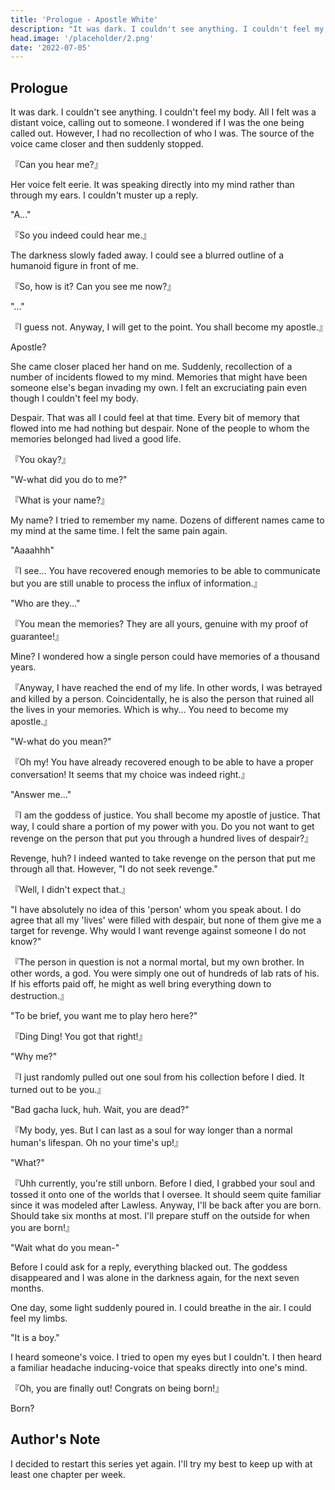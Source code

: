 ```yaml
---
title: 'Prologue - Apostle White'
description: "It was dark. I couldn't see anything. I couldn't feel my body. All I felt was a distant voice, calling out to someone. I wondered if I was the one being called out. However, I had no recollection of who I was. The source of the voice came closer and then suddenly stopped."
head.image: '/placeholder/2.png'
date: '2022-07-05'
---
```


## Prologue

It was dark. I couldn't see anything. I couldn't feel my body. All I felt was a distant voice, calling out to someone. I wondered if I was the one being called out. However, I had no recollection of who I was. The source of the voice came closer and then suddenly stopped. 

『Can you hear me?』

Her voice felt eerie. It was speaking directly into my mind rather than through my ears. I couldn't muster up a reply.

"A..."

『So you indeed could hear me.』

The darkness slowly faded away. I could see a blurred outline of a humanoid figure in front of me.

『So, how is it? Can you see me now?』

"..."

『I guess not. Anyway, I will get to the point. You shall become my apostle.』

Apostle? 

She came closer placed her hand on me. Suddenly, recollection of a number of incidents flowed to my mind. Memories that might have been someone else's began invading my own. I 
felt an excruciating pain even though I couldn't feel my body.

Despair. That was all I could feel at that time. Every bit of memory that flowed into me had nothing but despair. None of the people to whom the memories belonged had lived a 
good life.

『You okay?』

"W-what did you do to me?"

『What is your name?』

My name? I tried to remember my name. Dozens of different names came to my mind at the same time. I felt the same pain again.

"Aaaahhh"

『I see... You have recovered enough memories to be able to communicate but you are still unable to process the influx of information.』

"Who are they..."

『You mean the memories? They are all yours, genuine with my proof of guarantee!』

Mine? I wondered how a single person could have memories of a thousand years.

『Anyway, I have reached the end of my life. In other words, I was betrayed and killed by a person. Coincidentally, he is also the person that ruined all the lives in your 
memories. Which is why... You need to become my apostle.』

"W-what do you mean?"

『Oh my! You have already recovered enough to be able to have a proper conversation! It seems that my choice was indeed right.』

"Answer me..."

『I am the goddess of justice. You shall become my apostle of justice. That way, I could share a portion of my power with you. Do you not want to get revenge on the person that 
put you through a hundred lives of despair?』

Revenge, huh? I indeed wanted to take revenge on the person that put me through all that. However, "I do not seek revenge."

『Well, I didn't expect that.』

"I have absolutely no idea of this 'person' whom you speak about. I do agree that all my 'lives' were filled with despair, but none of them give me a target for revenge. Why 
would I want revenge against someone I do not know?"

『The person in question is not a normal mortal, but my own brother. In other words, a god. You were simply one out of hundreds of lab rats of his. If his efforts paid off, he 
might as well bring everything down to destruction.』

"To be brief, you want me to play hero here?"

『Ding Ding! You got that right!』

"Why me?"

『I just randomly pulled out one soul from his collection before I died. It turned out to be you.』

"Bad gacha luck, huh. Wait, you are dead?"

『My body, yes. But I can last as a soul for way longer than a normal human's lifespan. Oh no your time's up!』

"What?"

『Uhh currently, you're still unborn. Before I died, I grabbed your soul and tossed it onto one of the worlds that I oversee. It should seem quite familiar since it was modeled 
after Lawless. Anyway, I'll be back after you are born. Should take six months at most. I'll prepare stuff on the outside for when you are born!』

"Wait what do you mean-"

Before I could ask for a reply, everything blacked out. The goddess disappeared and I was alone in the darkness again, for the next seven months.

One day, some light suddenly poured in. I could breathe in the air. I could feel my limbs. 

"It is a boy."

I heard someone's voice. I tried to open my eyes but I couldn't. I then heard a familiar headache inducing-voice that speaks directly into one's mind.

『Oh, you are finally out! Congrats on being born!』

Born?

## Author's Note
I decided to restart this series yet again. I'll try my best to keep up with at least one chapter per week.
